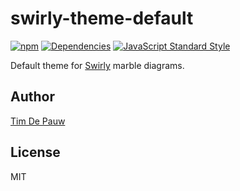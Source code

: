 # swirly-theme-default

[![npm](https://img.shields.io/npm/v/swirly-theme-default.svg)](https://www.npmjs.com/package/swirly-theme-default) [![Dependencies](https://david-dm.org/timdp/swirly/status.svg?path=packages/swirly-theme-default)](https://david-dm.org/timdp/swirly?path=packages/swirly-theme-default) [![JavaScript Standard Style](https://img.shields.io/badge/code%20style-standard-brightgreen.svg)](https://standardjs.com/)

Default theme for [Swirly](https://github.com/timdp/swirly) marble diagrams.

## Author

[Tim De Pauw](https://tmdpw.eu/)

## License

MIT
